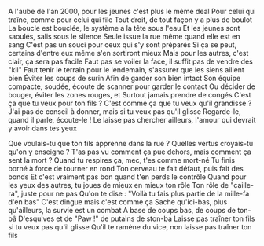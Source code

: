 A l'aube de l'an 2000, pour les jeunes c'est plus le même deal
Pour celui qui traîne, comme pour celui qui file
Tout droit, de tout façon y a plus de boulot
La boucle est bouclée, le système a la tête sous l'eau
Et les jeunes sont saoulés, salis sous le silence
Seule issue la rue même quand elle est en sang
C'est pas un souci pour ceux qui s'y sont préparés
Si ça se peut, certains d'entre eux même s'en sortiront mieux
Mais pour les autres, c'est clair, ça sera pas facile
Faut pas se voiler la face, il suffit pas de vendre des "kil"
Faut tenir le terrain pour le lendemain, s'assurer que les siens aillent bien
Éviter les coups de surin
Afin de garder son bien intact
Son équipe compacte, soudée, écoute de scanner pour garder le contact
Ou décider de bouger, éviter les zones rouges, et
Surtout jamais prendre de congés
C'est ça que tu veux pour ton fils ? C'est comme ça que tu veux qu'il grandisse ?
J'ai pas de conseil à donner, mais si tu veux pas qu'il glisse
Regarde-le, quand il parle, écoute-le !
Le laisse pas chercher ailleurs, l'amour qui devrait y avoir dans tes yeux

Que voulais-tu que ton fils apprenne dans la rue ?
Quelles vertus croyais-tu qu'on y enseigne ?
T'as pas vu comment ça pue dehors, mais comment ça sent la mort ?
Quand tu respires ça, mec, t'es comme mort-né
Tu finis borné à force de tourner en rond
Ton cerveau te fait défaut, puis fait des bonds
Et c'est vraiment pas bon quand t'en perds le contrôle
Quand pour les yeux des autres, tu joues de mieux en mieux ton rôle
Ton rôle de "caille-ra", juste pour ne pas
Qu'on te dise : "Voilà tu fais plus partie de la mille-fa d'en bas"
C'est dingue mais c'est comme ça
Sache qu'ici-bas, plus qu'ailleurs, la survie est un combat
A base de coups bas, de coups de ton-bâ
D'esquives et de "Paw !" de putains de ston-ba
Laisse pas traîner ton fils si tu veux pas qu'il glisse
Qu'il te ramène du vice, non laisse pas traîner ton fils